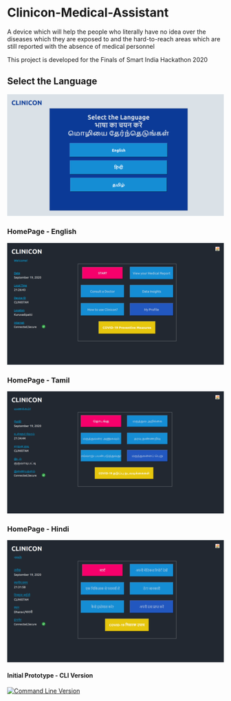 # Clinicon-Medical-Assistant
A device which will help the people who literally have no idea over the diseases which they are exposed to and the hard-to-reach areas which are still reported with the absence of medical personnel

This project is developed for the Finals of Smart India Hackathon 2020

## Select the Language
![Language](https://github.com/iSriBalaji/Clinicon-Medical-Assistant/blob/main/b.png)

### HomePage - English
![HomePage-English](https://github.com/iSriBalaji/Clinicon-Medical-Assistant/blob/main/c.png)

### HomePage - Tamil
![HomePage-Tamil](https://github.com/iSriBalaji/Clinicon-Medical-Assistant/blob/main/d.png)

### HomePage - Hindi
![HomePage-Hindi](https://github.com/iSriBalaji/Clinicon-Medical-Assistant/blob/main/e.png)

#### Initial Prototype - CLI Version
[![Command Line Version](https://i.imgur.com/vm8RTH8.png)](https://www.youtube.com/watch?v=pA6wOhfTQgU)
